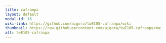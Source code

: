 ```yaml
---
title: cafranpa
layout: default
modal-id: 16
wiki-link: https://github.com/aigora/twE105-cafranpa/wiki
thumbnail: https://raw.githubusercontent.com/aigora/twE105-cafranpa/master/Logo.PNG
alt: twE105-cafranpa
---
```

